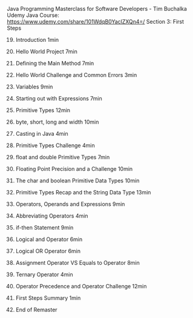 Java Programming Masterclass for Software Developers - Tim Buchalka
Udemy Java Course: https://www.udemy.com/share/101WdqB0YaclZXQn4=/
Section 3: First Steps

19. Introduction
1min

20. Hello World Project
7min

21. Defining the Main Method
7min

22. Hello World Challenge and Common Errors
3min

23. Variables
9min

24. Starting out with Expressions
7min

25. Primitive Types
12min

26. byte, short, long and width
10min

27. Casting in Java
4min

28. Primitive Types Challenge
4min

29. float and double Primitive Types
7min

30. Floating Point Precision and a Challenge
10min

31. The char and boolean Primitive Data Types
10min

32. Primitive Types Recap and the String Data Type
13min

33. Operators, Operands and Expressions
9min

34. Abbreviating Operators
4min

35. if-then Statement
9min

36. Logical and Operator
6min

37. Logical OR Operator
6min

38. Assignment Operator VS Equals to Operator
8min

39. Ternary Operator
4min

40. Operator Precedence and Operator Challenge
12min

41. First Steps Summary
1min

42. End of Remaster
